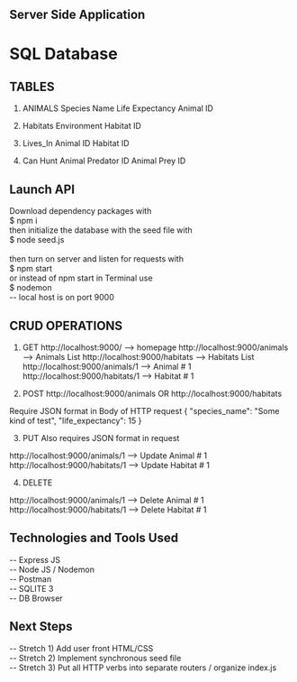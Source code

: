 ## Server Side Application
# SQL Database 
## TABLES
1) ANIMALS
Species Name
Life Expectancy
Animal ID

2) Habitats
Environment
Habitat ID

3) Lives_In
Animal ID
Habitat ID

4) Can Hunt
Animal Predator ID
Animal Prey ID

## Launch API
Download dependency packages with <br> 
$ npm i <br>
then initialize the database with the seed file with <br> 
$ node seed.js <br>  
then turn on server and listen for requests with <br> 
$ npm start <br> 
or instead of npm start in Terminal use <br> 
$ nodemon <br> 
-- local host is on port 9000

## CRUD OPERATIONS
1) GET
http://localhost:9000/ --> homepage
http://localhost:9000/animals --> Animals List
http://localhost:9000/habitats --> Habitats List
http://localhost:9000/animals/1 --> Animal # 1
http://localhost:9000/habitats/1 --> Habitat # 1

2) POST
http://localhost:9000/animals
OR
http://localhost:9000/habitats

Require JSON format in Body of HTTP request
{
  "species_name": "Some kind of test",
  "life_expectancy": 15
}

3) PUT
Also requires JSON format in request

http://localhost:9000/animals/1 --> Update Animal # 1
http://localhost:9000/habitats/1 --> Update Habitat # 1

4) DELETE

http://localhost:9000/animals/1 --> Delete Animal # 1
http://localhost:9000/habitats/1 --> Delete Habitat # 1

## Technologies and Tools Used
-- Express JS <br>
-- Node JS / Nodemon <br> 
-- Postman <br> 
-- SQLITE 3 <br> 
-- DB Browser <br> 

## Next Steps
-- Stretch 1) Add user front HTML/CSS <br>
-- Stretch 2) Implement synchronous seed file <br> 
-- Stretch 3) Put all HTTP verbs into separate routers / organize index.js <br>
